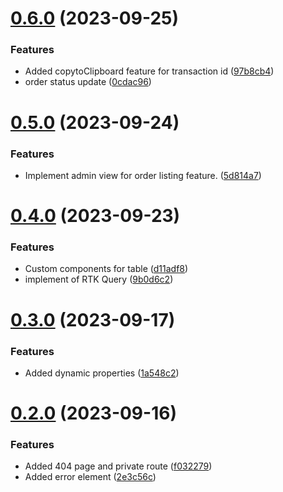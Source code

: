 # [0.6.0](https://github.com/hossainchisty/LeafLine-Admin/compare/v0.5.0...v0.6.0) (2023-09-25)


### Features

* Added copytoClipboard feature for transaction id ([97b8cb4](https://github.com/hossainchisty/LeafLine-Admin/commit/97b8cb474b4bbd8234b0e3e1faf4ec723458db69))
* order status update ([0cdac96](https://github.com/hossainchisty/LeafLine-Admin/commit/0cdac96d274c5bf7c9acd9497c4b034467827045))



# [0.5.0](https://github.com/hossainchisty/LeafLine-Admin/compare/v0.4.0...v0.5.0) (2023-09-24)


### Features

* Implement admin view for order listing feature. ([5d814a7](https://github.com/hossainchisty/LeafLine-Admin/commit/5d814a72f84eefefe804bfdecc73a0e6cfa30a9c))



# [0.4.0](https://github.com/hossainchisty/LeafLine-Admin/compare/v0.3.0...v0.4.0) (2023-09-23)


### Features

* Custom components for table ([d11adf8](https://github.com/hossainchisty/LeafLine-Admin/commit/d11adf84a9f105f63accf3087b3edbdf2b9fe54d))
* implement of RTK Query ([9b0d6c2](https://github.com/hossainchisty/LeafLine-Admin/commit/9b0d6c260cc84036d7426c601f4e562fcd704532))



# [0.3.0](https://github.com/hossainchisty/LeafLine-Admin/compare/v0.2.0...v0.3.0) (2023-09-17)


### Features

* Added dynamic properties ([1a548c2](https://github.com/hossainchisty/LeafLine-Admin/commit/1a548c2a43631d89f882dd82fdb299015dac0d7d))



# [0.2.0](https://github.com/hossainchisty/LeafLine-Admin/compare/v0.1.0...v0.2.0) (2023-09-16)


### Features

* Added 404 page and private route ([f032279](https://github.com/hossainchisty/LeafLine-Admin/commit/f032279c6588e0b25626855e69a97c5389c6af20))
* Added error element ([2e3c56c](https://github.com/hossainchisty/LeafLine-Admin/commit/2e3c56c4e4d90b1da58b5e56048530e65032e09c))



